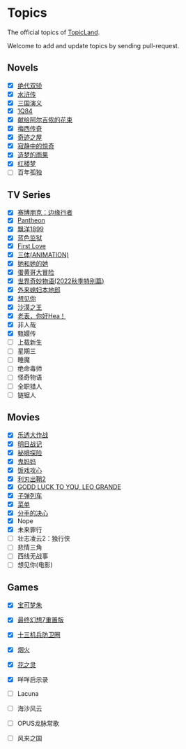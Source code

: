 # Topics

The official topics of [TopicLand](https://github.com/topicland/TopicLand).

Welcome to add and update topics by sending pull-request.

## Novels

- [x] [绝代双骄](https://topic-land.com/#/topics/%E7%BB%9D%E4%BB%A3%E5%8F%8C%E9%AA%84)
- [x] [水浒传](https://topic-land.com/#/topics/%E6%B0%B4%E6%B5%92%E4%BC%A0)
- [x] [三国演义](https://topic-land.com/#/topics/%E4%B8%89%E5%9B%BD%E6%BC%94%E4%B9%89)
- [x] [1Q84](https://topic-land.com/#/topics/1Q84)
- [x] [献给阿尔吉侬的花束](https://topic-land.com/#/topics/%E7%8C%AE%E7%BB%99%E9%98%BF%E5%B0%94%E5%90%89%E4%BE%AC%E7%9A%84%E8%8A%B1%E6%9D%9F)
- [x] [梅西传奇](https://topic-land.com/#/topics/%E6%A2%85%E8%A5%BF%E4%BC%A0%E5%A5%87)
- [x] [奇迹之屋](https://topic-land.com/#/topics/%E5%A5%87%E8%BF%B9%E4%B9%8B%E5%B1%8B)
- [x] [寂静中的惊奇](https://topic-land.com/#/topics/%E5%AF%82%E9%9D%99%E4%B8%AD%E7%9A%84%E6%83%8A%E5%A5%87)
- [x] [造梦的雨果](https://topic-land.com/#/topics/%E9%80%A0%E6%A2%A6%E7%9A%84%E9%9B%A8%E6%9E%9C)
- [x] [红楼梦](https://topic-land.com/#/topics/%E7%BA%A2%E6%A5%BC%E6%A2%A6)
- [ ] 百年孤独

## TV Series

- [x] [赛博朋克：边缘行者](http://39.108.136.237/#/topics/%E8%B5%9B%E5%8D%9A%E6%9C%8B%E5%85%8B%EF%BC%9A%E8%BE%B9%E7%BC%98%E8%A1%8C%E8%80%85)
- [x] [Pantheon](https://topic-land.com/#/topics/Pantheon(TV%20series))
- [x] [飘洋1899](https://topic-land.com/#/topics/%E9%A3%98%E6%B4%8B1899)
- [x] [蓝色监狱](https://topic-land.com/#/topics/%E8%93%9D%E8%89%B2%E7%9B%91%E7%8B%B1)
- [x] [First Love](https://topic-land.com/#/topics/First%20Love(TV%20series))
- [x] [三体(ANIMATION)](https://topic-land.com/#/topics/%E4%B8%89%E4%BD%93(ANIMATION))
- [x] [她和她的她](https://topic-land.com/#/topics/%E5%A5%B9%E5%92%8C%E5%A5%B9%E7%9A%84%E5%A5%B9)
- [x] [蛋黄哥大冒险](https://topic-land.com/#/topics/%E8%9B%8B%E9%BB%84%E5%93%A5%E5%A4%A7%E5%86%92%E9%99%A9)
- [x] [世界奇妙物语(2022秋季特别篇)](https://topic-land.com/#/topics/%E4%B8%96%E7%95%8C%E5%A5%87%E5%A6%99%E7%89%A9%E8%AF%AD(2022%E7%A7%8B%E5%AD%A3%E7%89%B9%E5%88%AB%E7%AF%87))
- [x] [外来媳妇本地郎](https://topic-land.com/#/topics/%E5%A4%96%E6%9D%A5%E5%AA%B3%E5%A6%87%E6%9C%AC%E5%9C%B0%E9%83%8E)
- [x] [想见你](https://topic-land.com/#/topics/%E6%83%B3%E8%A7%81%E4%BD%A0)
- [x] [沙漠之王](https://topic-land.com/#/topics/%E6%B2%99%E6%BC%A0%E4%B9%8B%E7%8E%8B)
- [x] [老表，你好Hea！](https://topic-land.com/#/topics/%E8%80%81%E8%A1%A8%EF%BC%8C%E4%BD%A0%E5%A5%BDHea%EF%BC%81)
- [x] 非人哉
- [x] 甄嬛传
- [ ] 上载新生
- [ ] 星期三
- [ ] 睡魔
- [ ] 绝命毒师
- [ ] 怪奇物语
- [ ] 全职猎人
- [ ] 链锯人

## Movies

- [x] [乐透大作战](https://topic-land.com/#/topics/%E4%B9%90%E9%80%8F%E5%A4%A7%E4%BD%9C%E6%88%98)
- [x] [明日战记](https://topic-land.com/#/topics/%E6%98%8E%E6%97%A5%E6%88%98%E8%AE%B0)
- [x] [秘境探险](https://topic-land.com/#/topics/%E7%A7%98%E5%A2%83%E6%8E%A2%E9%99%A9)
- [x] [鬼妈妈](https://topic-land.com/#/topics/%E9%AC%BC%E5%A6%88%E5%A6%88)
- [x] [饭戏攻心](https://topic-land.com/#/topics/%E9%A5%AD%E6%88%8F%E6%94%BB%E5%BF%83)
- [x] [利刃出鞘2](https://topic-land.com/#/topics/%E5%88%A9%E5%88%83%E5%87%BA%E9%9E%982)
- [x] [GODD LUCK TO YOU, LEO GRANDE](https://topic-land.com/#/topics/GODD%20LUCK%20TO%20YOU,%20LEO%20GRANDE)
- [x] [子弹列车](https://topic-land.com/#/topics/%E5%AD%90%E5%BC%B9%E5%88%97%E8%BD%A6)
- [x] [菜单](https://topic-land.com/#/topics/%E8%8F%9C%E5%8D%95)
- [x] [分手的决心](https://topic-land.com/#/topics/%E5%88%86%E6%89%8B%E7%9A%84%E5%86%B3%E5%BF%83)
- [x] Nope
- [x] 未来罪行
- [ ] 壮志凌云2：独行侠
- [ ] 悲情三角
- [ ] 西线无战事
- [ ] 想见你(电影)

## Games

- [x] [宝可梦朱](https://topic-land.com/#/topics/%E5%AE%9D%E5%8F%AF%E6%A2%A6%E6%9C%B1)
- [x] [最终幻想7重置版](https://topic-land.com/#/topics/%E6%9C%80%E7%BB%88%E5%B9%BB%E6%83%B37%E9%87%8D%E7%BD%AE%E7%89%88)
- [x] [十三机兵防卫圈](https://topic-land.com/#/topics/%E5%8D%81%E4%B8%89%E6%9C%BA%E5%85%B5%E9%98%B2%E5%8D%AB%E5%9C%88)
- [x] [烟火](https://topic-land.com/#/topics/%E7%83%9F%E7%81%AB)
- [x] [花之灵](https://topic-land.com/#/topics/%E8%8A%B1%E4%B9%8B%E7%81%B5)
- [x] 咩咩启示录
- [ ] Lacuna
- [ ] 海沙风云
- [ ] OPUS龙脉常歌
- [ ] 风来之国

